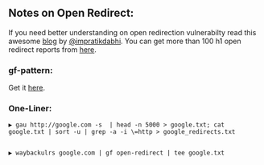 ## Notes on Open Redirect:

If you need better understanding on open redirection vulnerabilty read this awesome [blog](https://medium.com/bugbountywriteup/open-redirection-leads-to-a-bounty-d94029e11d17) by [@impratikdabhi](https://twitter.com/impratikdabhi). You can get more than 100 h1 open redirect reports from [here](https://github.com/reddelexc/hackerone-reports/blob/master/tops_by_bug_type/TOPOPENREDIRECT.md).

### gf-pattern:
Get it [here](https://github.com/muhe7/gf-pattern).

### One-Liner:
```
▶ gau http://google.com -s  | head -n 5000 > google.txt; cat google.txt | sort -u | grep -a -i \=http > google_redirects.txt


▶ waybackulrs google.com | gf open-redirect | tee google.txt
```






